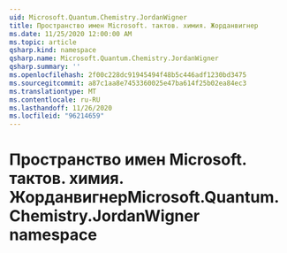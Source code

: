 ```yaml
---
uid: Microsoft.Quantum.Chemistry.JordanWigner
title: Пространство имен Microsoft. тактов. химия. Жорданвигнер
ms.date: 11/25/2020 12:00:00 AM
ms.topic: article
qsharp.kind: namespace
qsharp.name: Microsoft.Quantum.Chemistry.JordanWigner
qsharp.summary: ''
ms.openlocfilehash: 2f00c228dc91945494f48b5c446adf1230bd3475
ms.sourcegitcommit: a87c1aa8e7453360025e47ba614f25b02ea84ec3
ms.translationtype: MT
ms.contentlocale: ru-RU
ms.lasthandoff: 11/26/2020
ms.locfileid: "96214659"
---
```

# <a name="microsoftquantumchemistryjordanwigner-namespace"></a><span data-ttu-id="45c49-102">Пространство имен Microsoft. тактов. химия. Жорданвигнер</span><span class="sxs-lookup"><span data-stu-id="45c49-102">Microsoft.Quantum.Chemistry.JordanWigner namespace</span></span>



